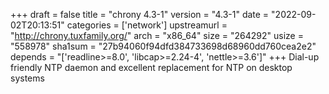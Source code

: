 +++
draft = false
title = "chrony 4.3-1"
version = "4.3-1"
date = "2022-09-02T20:13:51"
categories = ['network']
upstreamurl = "http://chrony.tuxfamily.org/"
arch = "x86_64"
size = "264292"
usize = "558978"
sha1sum = "27b94060f94dfd384733698d68960dd760cea2e2"
depends = "['readline>=8.0', 'libcap>=2.24-4', 'nettle>=3.6']"
+++
Dial-up friendly NTP daemon and excellent replacement for NTP on desktop systems